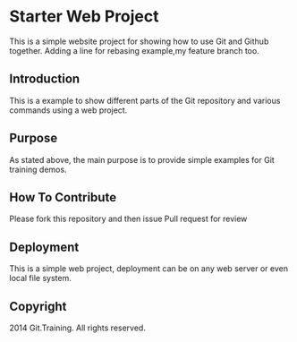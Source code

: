 # Starter Web Project

This is a simple website project for showing how to use Git and Github together. Adding a line for rebasing example,my feature branch too.

## Introduction

This is a example to show different parts of the Git repository and various commands using a web project.

## Purpose

As stated above, the main purpose is to provide simple examples for Git training demos.

## How To Contribute
Please fork this repository and then issue Pull request for review

## Deployment
This is a simple web project, deployment can be on any web server or even local file system.

## Copyright

2014 Git.Training. All rights reserved.


